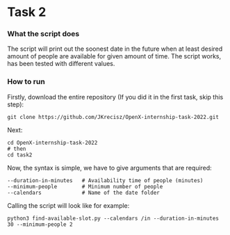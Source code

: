 # Task 2
### What the script does
The script will print out the soonest date in the future when at least desired amount of people are available for given amount of time.
The script works, has been tested with different values.

### How to run

Firstly, download the entire repository (If you did it in the first task, skip this step):
```text
git clone https://github.com/JKrecisz/OpenX-internship-task-2022.git
```
Next:
```text
cd OpenX-internship-task-2022
# then
cd task2
```
Now, the syntax is simple, we have to give arguments that are required:

    --duration-in-minutes   # Availability time of people (minutes)
    --minimum-people        # Minimum number of people
    --calendars             # Name of the date folder

Calling the script will look like for example:
```text
python3 find-available-slot.py --calendars /in --duration-in-minutes 30 --minimum-people 2
```